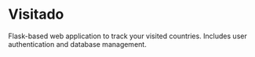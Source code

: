 # Visitado
Flask-based web application to track your visited countries. Includes user authentication and database management. 
